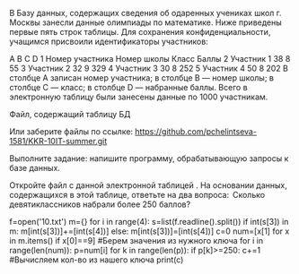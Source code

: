 В Базу данных, содержащих сведения об одаренных учениках школ г. Москвы занесли данные олимпиады по математике. Ниже приведены первые пять строк таблицы. Для сохранения конфиденциальности, учащимся присвоили идентификаторы участников:

A	B	C	D
1	Номер участника	Номер школы	Класс	Баллы
2	Участник 1	38	8	55
3	Участник 2	32	9	329
4	Участник 3	30	8	252
5	Участник 4	50	8	202
В столбце A записан номер участника; в столбце B — номер школы; в столбце C — класс; в столбце D — набранные баллы. Всего в электронную таблицу были занесены данные по 1000 участникам.

Файл, содержащий таблицу БД 

Или заберите файлы по ссылке: https://github.com/pchelintseva-1581/KKR-10IT-summer.git

Выполните задание: напишите программу, обрабатывающую запросы к базе данных.

 Откройте файл с данной электронной таблицей . На основании данных, содержащихся в этой таблице, ответьте на два вопроса:
 Сколько девятиклассников набрали более 250 баллов?

f=open('10.txt')
m={}
for i in range(4):
    s=list(f.readline().split())
    if int(s[3]) in m:
        m[int(s[3])]+=[int(s[4])]
    else:
        m[int(s[3])]=[int(s[4])]
c=0
num=[x[1] for x in m.items() if x[0]==9]
#Берем значения из нужного ключа
for i in range(len(num)):
    p=num[i]
    for k in range(len(p)):
        if p[k]>=250:
           c+=1 #Вычисляем кол-во из нашего ключа
 print(c)
